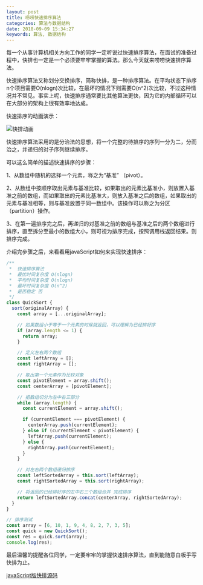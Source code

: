 ```yaml
---
layout: post
title: 唠唠快速排序算法
categories: 算法与数据结构
date: 2018-09-09 15:34:27
keywords: 算法, 数据结构
---
```


每一个从事计算机相关方向工作的同学一定听说过快速排序算法，在面试的准备过程中，快排也一定是一个必须要牢牢掌握的算法。那么今天就来唠唠快速排序算法。

快速排序算法又称划分交换排序，简称快排，是一种排序算法。在平均状态下排序n个项目需要O(nlogn)次比较，在最坏的情况下则需要O(n^2)次比较，不过这种情况并不常见。事实上呢，快速排序通常要比其他算法更快，因为它的内部循环可以在大部分的架构上很有效率地达成。

<!--more-->

快速排序的动画演示：

![快排动画](https://camo.githubusercontent.com/2499d89bbb30337a5d2d7770cc034b4b71fbfdc6/68747470733a2f2f75706c6f61642e77696b696d656469612e6f72672f77696b6970656469612f636f6d6d6f6e732f362f36612f536f7274696e675f717569636b736f72745f616e696d2e676966)

快速排序算法采用的是分治法的思想，将一个完整的待排序的序列一分为二，分而治之，并递归的对子序列继续排序。

可以这么简单的描述快速排序的步骤：

1、从数组中随机的选择一个元素，称之为“基准” （pivot）。

2、从数组中按顺序取出元素与基准比较，如果取出的元素比基准小，则放置入基准之前的数组，而如果取出的元素比基准大，则放入基准之后的数组，如果取出的元素与基准相等，则与基准放置于同一数组中。该操作可以称之为分区（partition）操作。

3、在第一遍排序完之后，再递归的对基准之前的数组与基准之后的两个数组进行排序，直至拆分至最小的数组大小，则可视为排序完成，按照调用栈返回结果。则排序完成。

介绍完步骤之后，来看看用javaScript如何来实现快速排序：

```js
/**
 *  快速排序算法
 *  最优时间复杂度 O(nlogn)
 *  平均时间复杂度 O(nlogn)
 *  最坏时间复杂度 O(n^2)
 *  是否稳定 否
 */
class QuickSort {
  sort(originalArray) {
    const array = [...originalArray];

    // 如果数组小于等于一个元素的时候就返回，可以理解为已经排好序
    if (array.length <= 1) {
      return array;
    }

    // 定义左右两个数组
    const leftArray = [];
    const rightArray = [];

    // 取出第一个元素作为比较对象
    const pivotElement = array.shift();
    const centerArray = [pivotElement];

    // 把数组切分为左中右三部分
    while (array.length) {
      const currentElement = array.shift();

      if (currentElement === pivotElement) {
        centerArray.push(currentElement);
      } else if (currentElement < pivotElement) {
        leftArray.push(currentElement);
      } else {
        rightArray.push(currentElement);
      }
    }

    // 对左右两个数组递归排序
    const leftSortedArray = this.sort(leftArray);
    const rightSortedArray = this.sort(rightArray);

    // 将返回的已经排好序的左中右三个数组合并 完成排序
    return leftSortedArray.concat(centerArray, rightSortedArray);
  }
}

// 排序测试
const array = [6, 10, 1, 9, 4, 8, 2, 7, 3, 5];
const quick = new QuickSort();
const res = quick.sort(array);
console.log(res);

```

最后温馨的提醒各位同学，一定要牢牢的掌握快速排序算法，直到能随意白板手写快排为止。

[javaScript版快排源码](https://github.com/originalix/algorithm/blob/master/JavaScript/algorithms/sorting/quick-sort/QuickSort.js)
